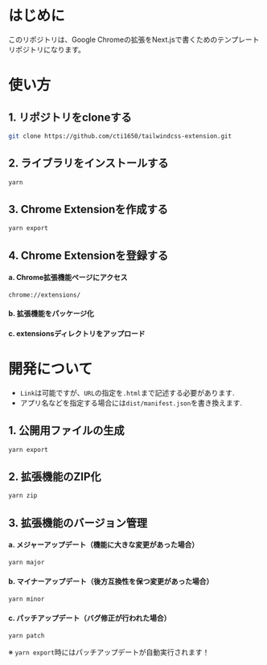# はじめに
このリポジトリは、Google Chromeの拡張をNext.jsで書くためのテンプレートリポジトリになります。

# 使い方

## 1. リポジトリをcloneする

```bash
git clone https://github.com/cti1650/tailwindcss-extension.git
```

## 2. ライブラリをインストールする

```bash
yarn
```

## 3. Chrome Extensionを作成する

```bash
yarn export
```

## 4. Chrome Extensionを登録する

#### a. Chrome拡張機能ページにアクセス  
  ```
  chrome://extensions/
  ```
#### b. 拡張機能をパッケージ化  
#### c. extensionsディレクトリをアップロード  


# 開発について

- `Link`は可能ですが、`URL`の指定を`.html`まで記述する必要があります.
- アプリ名などを指定する場合には`dist/manifest.json`を書き換えます.

## 1. 公開用ファイルの生成

```bash
yarn export
```

## 2. 拡張機能のZIP化

```bash
yarn zip
```

## 3. 拡張機能のバージョン管理

#### a. メジャーアップデート（機能に大きな変更があった場合）  

```bash
yarn major
```

#### b. マイナーアップデート（後方互換性を保つ変更があった場合）  

```bash
yarn minor
```

#### c. パッチアップデート（バグ修正が行われた場合）  

```bash
yarn patch
```
※ `yarn export`時にはパッチアップデートが自動実行されます！
